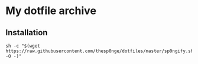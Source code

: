 # My dotfile archive

## Installation

```
sh -c "$(wget https://raw.githubusercontent.com/thesp0nge/dotfiles/master/sp0ngify.sh -O -)"
```
